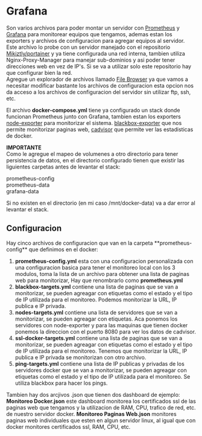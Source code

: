 # Grafana
Son varios archivos para poder montar un servidor con [Prometheus](https://prometheus.io/) y [Grafana](https://grafana.com/) para monitorear equipos que tengamos, ademas estan los exporters y archivos de configuracion para agregar equipos al servidor.<br>
Este archivo lo probe con un servidor manejado con el repositorio [Mikiztly/portainer](https://github.com/Mikiztly/portainer) y ya tiene configurada una red interna, tambien utiliza Nginx-Proxy-Manager para manejar sub-dominios y asi poder tener direcciones web en vez de IP's. Si se va a utilizar solo este repositorio hay que configurar bien la red.<br>
Agregue un explorador de archivos llamado [File Browser](https://filebrowser.org/) ya que vamos a necesitar modificar bastante los archivos de configuracion esta opcion nos da acceso a los archivos de configuracion del servidor sin utilizar ftp, ssh, etc.

El archivo **docker-compose.yml** tiene ya configurado un stack donde funcionan Prometheus junto con Grafana, tambien estan los exporters [node-exporter](https://github.com/prometheus/node_exporter) para monitorizar el sistema. [blackbox-exporter](https://github.com/prometheus/blackbox_exporter) que nos permite monitorizar paginas web, [cadvisor](https://github.com/google/cadvisor) que permite ver las estadisticas de docker.

**IMPORTANTE**<br>
Como le agregue el mapeo de volumenes a otro directorio para tener persistencia de datos, en el directorio configurado tienen que existir las liguientes carpetas antes de levantar el stack:

prometheus-config<br>
prometheus-data<br>
grafana-data<br>

Si no existen en el directorio (en mi caso /mnt/docker-data) va a dar error al levantar el stack.

<h2>Configuracion</h2>
Hay cinco archivos de configuracion que van en la carpeta **prometheus-config** que definimos en el docker:<br>

1) **prometheus-config.yml** esta con una configuracion personalizada con una configuracion basica para tener el monitoreo local con los 3 modulos, toma la lista de un archivo para obtener una lista de paginas web para monitorizar, Hay que renombrarlo como **prometheus.yml**
2) **blackbox-targets.yml** contiene una lista de paginas que se van a monitorizar, se pueden agreagar con etiquetas como el estado y el tipo de IP utilizada para el monitoreo. Podemos monitorizar la URL, IP publica e IP privada.
3) **nodes-targets.yml** contiene una lista de servidores que se van a monitorizar, se pueden agreagar con etiquetas. Aca ponemos los servidores con node-exporter y para las maquinas que tienen docker ponemos la direccion con el puerto 8080 para ver los datos de cadvisor.
4) **ssl-docker-targets.yml** contiene una lista de paginas que se van a monitorizar, se pueden agreagar con etiquetas como el estado y el tipo de IP utilizada para el monitoreo. Tenemos que monitorizar la URL, IP publica e IP privada se monitorizan con otro archivo.
5) **ping-targets.yml** contiene una lista de IP publicas y privadas de los servidores docker que se van a monitorizar, se pueden agreagar con etiquetas como el estado y el tipo de IP utilizada para el monitoreo. Se utiliza blackbox para hacer los pings.

Tambien hay dos arcjivos .json que tienen dos dashboard de ejemplo: **Monitoreo Docker.json** este dashboard monitorea los certificados ssl de las paginas web que tengamos y la utilizacion de RAM, CPU, trafico de red, etc. de nuestro servidor docker. **Monitoreo Paginas Web.json** monitores paginas web individuales que esten en algun servidor linux, al igual que con docker monitores certificados ssl, RAM, CPU, etc.

